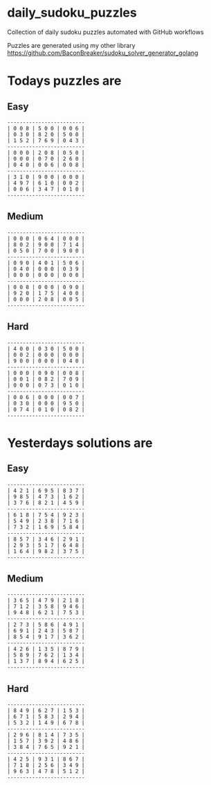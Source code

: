 
# daily_sudoku_puzzles 

Collection of daily sudoku puzzles automated with GitHub workflows 

Puzzles are generated using my other library https://github.com/BaconBreaker/sudoku_solver_generator_golang 
 

# Todays puzzles are 

## Easy 

```
-------------------------
| 0 0 8 | 5 0 0 | 0 0 6 | 
| 0 3 0 | 8 2 0 | 5 0 0 | 
| 1 5 2 | 7 6 9 | 0 4 3 | 
-------------------------
| 0 0 0 | 2 0 8 | 0 5 0 | 
| 0 0 0 | 0 7 0 | 2 6 0 | 
| 0 4 0 | 0 0 6 | 0 0 8 | 
-------------------------
| 3 1 0 | 9 0 0 | 0 0 0 | 
| 4 9 7 | 6 1 0 | 0 0 2 | 
| 0 0 6 | 3 4 7 | 0 1 0 | 
-------------------------
```
## Medium 

```
-------------------------
| 0 0 0 | 0 6 4 | 0 0 0 | 
| 8 0 2 | 9 0 0 | 7 1 4 | 
| 0 5 0 | 7 0 0 | 9 0 0 | 
-------------------------
| 0 9 0 | 4 0 1 | 5 0 6 | 
| 0 4 0 | 0 0 0 | 0 3 9 | 
| 0 0 0 | 0 0 0 | 0 0 0 | 
-------------------------
| 0 0 8 | 0 0 0 | 0 9 0 | 
| 9 2 0 | 1 7 5 | 4 0 0 | 
| 0 0 0 | 2 0 8 | 0 0 5 | 
-------------------------
```
## Hard 

```
-------------------------
| 4 0 0 | 0 3 0 | 5 0 0 | 
| 0 0 2 | 0 0 0 | 0 0 0 | 
| 9 0 0 | 0 0 0 | 0 4 0 | 
-------------------------
| 0 0 0 | 0 9 0 | 0 0 8 | 
| 0 0 1 | 0 8 2 | 7 0 9 | 
| 0 0 0 | 0 7 3 | 0 1 0 | 
-------------------------
| 0 0 6 | 0 0 0 | 0 0 7 | 
| 0 3 0 | 0 0 0 | 9 5 0 | 
| 0 7 4 | 0 1 0 | 0 8 2 | 
-------------------------
```
# Yesterdays solutions are 

## Easy 

```
-------------------------
| 4 2 1 | 6 9 5 | 8 3 7 | 
| 9 8 5 | 4 7 3 | 1 6 2 | 
| 3 7 6 | 8 2 1 | 4 5 9 | 
-------------------------
| 6 1 8 | 7 5 4 | 9 2 3 | 
| 5 4 9 | 2 3 8 | 7 1 6 | 
| 7 3 2 | 1 6 9 | 5 8 4 | 
-------------------------
| 8 5 7 | 3 4 6 | 2 9 1 | 
| 2 9 3 | 5 1 7 | 6 4 8 | 
| 1 6 4 | 9 8 2 | 3 7 5 | 
-------------------------
```
## Medium 

```
-------------------------
| 3 6 5 | 4 7 9 | 2 1 8 | 
| 7 1 2 | 3 5 8 | 9 4 6 | 
| 9 4 8 | 6 2 1 | 7 5 3 | 
-------------------------
| 2 7 3 | 5 8 6 | 4 9 1 | 
| 6 9 1 | 2 4 3 | 5 8 7 | 
| 8 5 4 | 9 1 7 | 3 6 2 | 
-------------------------
| 4 2 6 | 1 3 5 | 8 7 9 | 
| 5 8 9 | 7 6 2 | 1 3 4 | 
| 1 3 7 | 8 9 4 | 6 2 5 | 
-------------------------
```
## Hard 

```
-------------------------
| 8 4 9 | 6 2 7 | 1 5 3 | 
| 6 7 1 | 5 8 3 | 2 9 4 | 
| 5 3 2 | 1 4 9 | 6 7 8 | 
-------------------------
| 2 9 6 | 8 1 4 | 7 3 5 | 
| 1 5 7 | 3 9 2 | 4 8 6 | 
| 3 8 4 | 7 6 5 | 9 2 1 | 
-------------------------
| 4 2 5 | 9 3 1 | 8 6 7 | 
| 7 1 8 | 2 5 6 | 3 4 9 | 
| 9 6 3 | 4 7 8 | 5 1 2 | 
-------------------------
```
